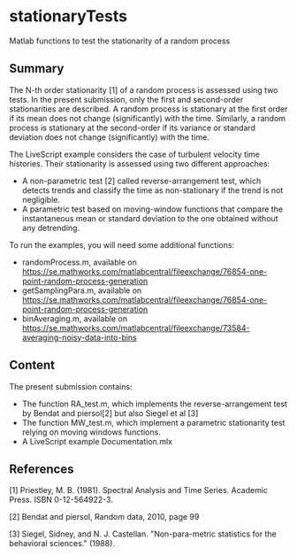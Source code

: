 # stationaryTests
Matlab functions to test the stationarity of a random process

## Summary
The N-th order stationarity [1] of a random process is assessed using two tests. In the present submission, only the first and second-order stationarities are described. A random process is stationary at the first order if its mean does not change (significantly) with the time. Similarly, a random process is stationary at the second-order if its variance or standard deviation does not change (significantly) with the time. 

The LiveScript example considers the case of turbulent velocity time histories. Their stationarity is assessed using two different approaches:
  - A non-parametric test [2] called reverse-arrangement test, which detects trends and classify the time as non-stationary if the trend is not negligible.
  - A parametric test based on moving-window functions that compare the instantaneous mean or standard deviation to the one obtained without any detrending.

To run the examples, you will need some additional functions:

  - randomProcess.m, available on https://se.mathworks.com/matlabcentral/fileexchange/76854-one-point-random-process-generation 
  - getSamplingPara.m, available on https://se.mathworks.com/matlabcentral/fileexchange/76854-one-point-random-process-generation 
  - binAveraging.m, available on https://se.mathworks.com/matlabcentral/fileexchange/73584-averaging-noisy-data-into-bins  


## Content
The present submission contains:
  - The function RA_test.m, which implements the reverse-arrangement test by Bendat and piersol[2] but also  Siegel et al [3]
  - The function MW_test.m, which implement a parametric stationarity test relying on moving windows functions.
  - A LiveScript example Documentation.mlx

## References

[1] Priestley, M. B. (1981). Spectral Analysis and Time Series. Academic Press. ISBN 0-12-564922-3.

[2] Bendat and piersol, Random data, 2010, page 99

[3] Siegel, Sidney, and N. J. Castellan. "Non-para-metric statistics for the behavioral sciences." (1988).
